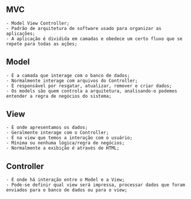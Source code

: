 
## MVC 
    - Model View Controller;
    - Padrão de arquitetura de software usado para organizar as aplicações;
    - A aplicação é dividida em camadas e obedece um certo fluxo que se repete para todas as ações; 


## Model
    - É a camada que interage com o banco de dados;
    - Normalmente interage com arquivos do Controller;
    - É responsável por resgatar, atualizar, remover e criar dados;
    - Os models são quem controla a arquitetura, analisando-o podemos entender a regra de negócios do sistema;

## View 
    - É onde apresentamos os dados;
    - Geralmente interage com o Controller;
    - É na view que temos a interação com o usuário;
    - Mínima ou nenhuma lógica/regra de negócios;
    - Normalmente a exibição é através de HTML; 

## Controller
    - É onde há interação entre o Model e a View;
    - Pode-se definir qual view será impressa, processar dados que foram enviados para o banco de dados ou para o view;
    